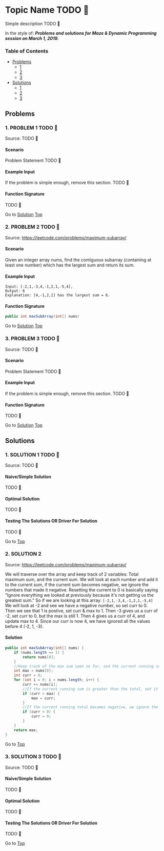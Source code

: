 <!-- Don't remove -->
<a name="top"/>

# Topic Name TODO :bug:

Simple description TODO :bug:

In the style of:
***Problems and solutions for Maze & Dynamic Programming session on March 1, 2019.***

### Table of Contents

* [Problems](#problems)
  * [1](#p1)
  * [2](#p2)
  * [3](#p3)
* [Solutions](#solutions)
  * [1](#s1)
  * [2](#s2)
  * [3](#s3)

<!-- Don't remove -->
<a name="problems"/>

## Problems

<a name="p1"/>

### 1. PROBLEM 1 TODO :bug:

Source: TODO :bug:

#### Scenario

Problem Statement TODO :bug:

#### Example Input

If the problem is simple enough, remove this section. TODO :bug:

#### Function Signature

TODO :bug:

<!-- Don't remove -->
Go to [Solution](#s1)   [Top](#top)

<!-- Don't remove -->
<a name="p2"/>

### 2. PROBLEM 2 TODO :bug:

Source: https://leetcode.com/problems/maximum-subarray/

#### Scenario

Given an integer array nums, find the contiguous subarray (containing at least one number) which has the largest sum and return its sum.

#### Example Input

```
Input: [-2,1,-3,4,-1,2,1,-5,4],
Output: 6
Explanation: [4,-1,2,1] has the largest sum = 6.
```

#### Function Signature

```java
public int maxSubArray(int[] nums)
```

<!-- Don't remove -->
Go to [Solution](#s2)   [Top](#top)

<!-- Don't remove -->
<a name="p3"/>

### 3. PROBLEM 3 TODO :bug:

Source: TODO :bug:

#### Scenario

Problem Statement TODO :bug:

#### Example Input

If the problem is simple enough, remove this section. TODO :bug:

#### Function Signature

TODO :bug:

<!-- Don't remove -->
Go to [Solution](#s3)   [Top](#top)

<!-- Don't remove -->
<a name="solutions"/>

## Solutions

<!-- Don't remove -->
<a name="s1"/>

### 1. SOLUTION 1 TODO :bug:

Source: TODO :bug:

#### Naive/Simple Solution

TODO :bug:

#### Optimal Solution

TODO :bug:

#### Testing The Solutions OR Driver For Solution

TODO :bug:

<!-- Don't remove -->
Go to [Top](#top)

<!-- Don't remove -->
<a name="s2"/>

### 2. SOLUTION 2

Source: https://leetcode.com/problems/maximum-subarray/

We will traverse over the array and keep track of 2 variables: Total maximum sum, and the current sum.
We will look at each number and add it to the current sum, if the current sum becomes negative, we ignore the numbers that made it negative.
Resetting the current to 0 is basically saying "Ignore everything we looked at previously because it's not getting us the greatest sum."
So if we are looking at this array: `[-2,1,-3,4,-1,2,1,-5,4]`
We will look at -2 and see we have a negative number, so set curr to 0. 
Then we see that 1 is postive, set curr & max to 1. 
Then -3 gives us a curr of -2, set curr to 0, but the max is still 1.
Then 4 gives us a curr of 4, and update max to 4. Since our curr is now 4, we have ignored all the values before 4 (-2, 1, -3).

#### Solution

```java
public int maxSubArray(int[] nums) {
    if (nums.length == 1) {
        return nums[0];
    }
    //Keep track of the max sum seen so far, and the current running sum.
    int max = nums[0];
    int curr = 0;
    for (int i = 0; i < nums.length; i++) {
        curr += nums[i];
        //If the current running sum is greater than the total, set it to max.
        if (curr > max) {
            max = curr;
        }
        //If the current running total becomes negative, we ignore the numbers
        if (curr < 0) {
            curr = 0;
        }
    }
    return max;
}
```

<!-- Don't remove -->
Go to [Top](#top)

<!-- Don't remove -->
<a name="s3"/>

### 3. SOLUTION 3 TODO :bug:

Source: TODO :bug:

#### Naive/Simple Solution 

TODO :bug:

#### Optimal Solution

TODO :bug:

#### Testing The Solutions OR Driver For Solution

TODO :bug:

<!-- Don't remove -->
Go to [Top](#top)
